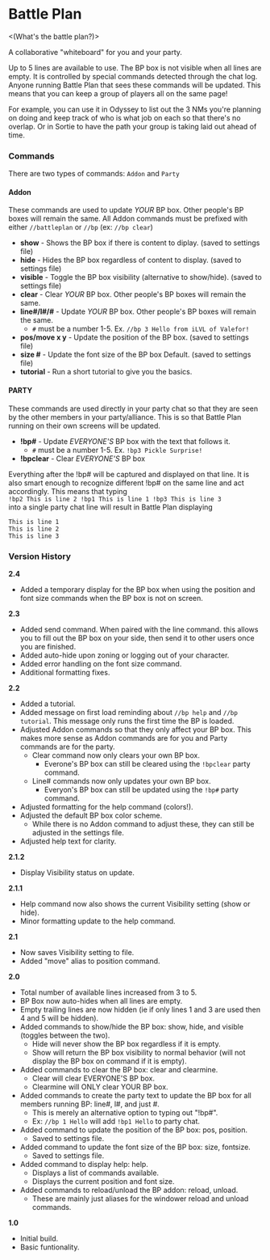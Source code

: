 # Battle Plan
<(What's the battle plan?)>

A collaborative "whiteboard" for you and your party.

Up to 5 lines are available to use. The BP box is not visible when all lines are empty. It is controlled by special commands detected through the chat log. Anyone running Battle Plan that sees these commands will be updated. This means that you can keep a group of players all on the same page!  

For example, you can use it in Odyssey to list out the 3 NMs you're planning on doing and keep track of who is what job on each so that there's no overlap. Or in Sortie to have the path your group is taking laid out ahead of time.

### Commands
There are two types of commands: `Addon` and `Party`  

#### Addon
These commands are used to update *YOUR* BP box. Other people's BP boxes will remain the same. All Addon commands must be prefixed with either `//battleplan` or `//bp` (ex: `//bp clear`)
- **show** - Shows the BP box if there is content to diplay. (saved to settings file)
- **hide** - Hides the BP box regardless of content to display. (saved to settings file)
- **visible** - Toggle the BP box visibility (alternative to show/hide). (saved to settings file)
- **clear** - Clear *YOUR* BP box. Other people's BP boxes will remain the same.
- **line#/l#/#** - Update *YOUR* BP box. Other people's BP boxes will remain the same.
  - `#` must be a number 1-5. Ex. `//bp 3 Hello from iLVL of Valefor!`
- **pos/move x y** - Update the position of the BP box. (saved to settings file)
- **size #** - Update the font size of the BP box Default. (saved to settings file)
- **tutorial** - Run a short tutorial to give you the basics.

#### PARTY
These commands are used directly in your party chat so that they are seen by the other members in your party/alliance. This is so that Battle Plan running on their own screens will be updated.
- **!bp#** - Update *EVERYONE'S* BP box with the text that follows it.
  - `#` must be a number 1-5. Ex. `!bp3 Pickle Surprise!`
- **!bpclear** - Clear *EVERYONE'S* BP box

Everything after the !bp# will be captured and displayed on that line. It is also smart enough to recognize different !bp# on the same line and act accordingly. This means that typing  
`!bp2 This is line 2 !bp1 This is line 1 !bp3 This is line 3`  
into a single party chat line will result in Battle Plan displaying
```
This is line 1
This is line 2
This is line 3
```
### Version History
**2.4**
- Added a temporary display for the BP box when using the position and font size commands when the BP box is not on screen.

**2.3**
- Added send command. When paired with the line command. this allows you to fill out the BP box on your side, then send it to other users once you are finished.
- Added auto-hide upon zoning or logging out of your character.
- Added error handling on the font size command.
- Additional formatting fixes.

**2.2**
- Added a tutorial.
- Added message on first load reminding about `//bp help` and `//bp tutorial`. This message only runs the first time the BP is loaded.
- Adjusted Addon commands so that they only affect your BP box. This makes more sense as Addon commands are for you and Party commands are for the party.
  - Clear command now only clears your own BP box.
    - Everone's BP box can still be cleared using the `!bpclear` party command.
  - Line# commands now only updates your own BP box.
    - Everyon's BP box can still be updated using the `!bp#` party command.
- Adjusted formatting for the help command (colors!).
- Adjusted the default BP box color scheme.
  - While there is no Addon command to adjust these, they can still be adjusted in the settings file.
- Adjusted help text for clarity.

**2.1.2**
- Display Visibility status on update.

**2.1.1**
- Help command now also shows the current Visibility setting (show or hide).
- Minor formatting update to the help command.

**2.1**
- Now saves Visibility setting to file.
- Added "move" alias to position command.

**2.0**
- Total number of available lines increased from 3 to 5.
- BP Box now auto-hides when all lines are empty.
- Empty trailing lines are now hidden (ie if only lines 1 and 3 are used then 4 and 5 will be hidden).
- Added commands to show/hide the BP box: show, hide, and visible (toggles between the two).
  - Hide will never show the BP box regardless if it is empty.
  - Show will return the BP box visibility to normal behavior (will not display the BP box on command if it is empty).
- Added commands to clear the BP box: clear and clearmine.
  - Clear will clear EVERYONE'S BP box.
  - Clearmine will ONLY clear YOUR BP box.
- Added commands to create the party text to update the BP box for all members running BP: line#, l#, and just #.
  - This is merely an alternative option to typing out "!bp#".
  - Ex: `//bp 1 Hello` will add `!bp1 Hello` to party chat.
- Added command to update the position of the BP box: pos, position.
  - Saved to settings file.
- Added command to update the font size of the BP box: size, fontsize.
  - Saved to settings file.
- Added command to display help: help.
  - Displays a list of commands available.
  - Displays the current position and font size.
- Added commands to reload/unload the BP addon: reload, unload.
  - These are mainly just aliases for the windower reload and unload commands.

**1.0**
- Initial build.
- Basic funtionality.
